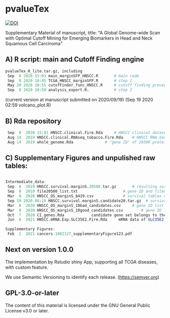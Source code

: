 # pvalueTex
[![DOI](https://zenodo.org/badge/295142503.svg)](https://zenodo.org/badge/latestdoi/295142503)

Supplementary Material of manuscript, title: "A Global Genome-wide Scan with Optimal Cutoff Mining for Emerging Biomarkers in Head and Neck Squamous Cell Carcinoma"

## A) R script: main and Cutoff Finding engine
```R
pvalueTex_R_lite.tar.gz, including
 Sep  8 2020 15:03 main_marginSFP_HNSCC.R		# main code
 Sep  8 2020 10:45 TCGA_HNSCC_marginSFP.R		# step 1
 May 20 2020 10:55 cutofFinder_func_HNSCC.R		# cutoff finding procedure
 Sep  8 2020 10:58 analysis_export.R.			# step 2
```
(current version at manuscript submitted on 2020/09/19)
(Sep 19 2020 02:59 volcano_plot.R)

## B) Rda repository
```R
 Sep  8  2020 15:01 HNSCC.clinical.Fire.Rda		# HNSCC clinical dataset from TCGA
 Aug 14  2019 HNSCC.clinical.RNAseq_tobacco.Fire.Rda	# HNSCC RNA-Seq combining clinical dataset (with tobacco exposure)
 Aug 14  2019 whole_genome.Rda				# "gene ID" of 20500 protein coding genes
```

## C) Supplementary Figures and unpulished raw tables:
```R

Intermediate_data:
 Sep  8  2019 HNSCC.survival.marginS.20500.tar.gz		# resulting survival tables of each gene (.Rda + .xlsx), size 933Mb 
 Sep  8  2019 file20500_list.txt     				# gene ID and filename list of HNSCC.survival.marginS.20500.tar.gz
 Mar  8  2020 HNSCC_OS_marginS_6429.csv   			# survival tables of 6429 genes (uncorrected P-value < 0.05), with FDR correction
 Sep 19 2020 08:18 HNSCC.survival.marginS.candidate20.tar.gz  # survival tables of 20 candidate genes (.xlsx)
 Mar  8  2020 HNSCC_OS_marginS_10bad_candidates.csv		# gene ID list of "bad" candidates
 Mar  8  2020 HNSCC_OS_marginS_10good_candidates.csv		# gene ID list of "good" candidates
 Oct  7  2020 CI_genes.Rda            candidate gene set belongs to the immune system process and immune response
 Jun  6  2021 HNSCC.mRNA.Exp.SLC35E2.Fire.Rda     mRNA data of SLC35E2 (containing SLC35E2A and SLC35E2B)
 
Supplementary Figures:
 Feb  2  2021 cancers-1082127_supplementaryFigure123.pdf
```

## Next on version 1.0.0
The implementation by Rstudio shiny App, supporting all TCGA diseases, with custom feature.

We use Semantic Versioning to identify each release. (https://semver.org)

## GPL-3.0-or-later
The content of this material is licensed under the GNU General Public License v3.0 or later.
